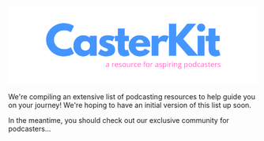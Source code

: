 ![CasterKit](./assets/CasterKit.png "CasterKit")

We're compiling an extensive list of podcasting resources to help guide you on your journey! We're hoping to have an initial version of this list up soon.

In the meantime, you should check out our exclusive community for podcasters...

